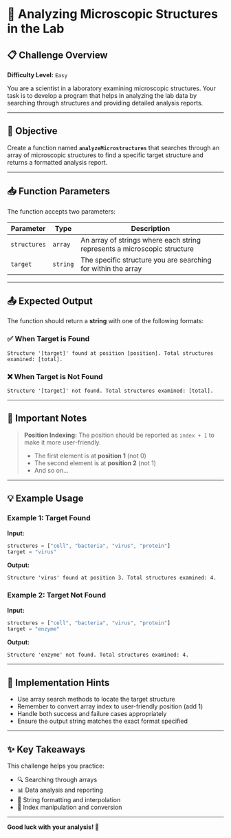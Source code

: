 # 🔬 Analyzing Microscopic Structures in the Lab

## 📋 Challenge Overview

**Difficulty Level:** `Easy`

You are a scientist in a laboratory examining microscopic structures. Your task is to develop a program that helps in analyzing the lab data by searching through structures and providing detailed analysis reports.

---

## 🎯 Objective

Create a function named **`analyzeMicrostructures`** that searches through an array of microscopic structures to find a specific target structure and returns a formatted analysis report.

---

## 📥 Function Parameters

The function accepts two parameters:

| Parameter | Type | Description |
|-----------|------|-------------|
| `structures` | `array` | An array of strings where each string represents a microscopic structure |
| `target` | `string` | The specific structure you are searching for within the array |

---

## 📤 Expected Output

The function should return a **string** with one of the following formats:

### ✅ When Target is Found

```
Structure '[target]' found at position [position]. Total structures examined: [total].
```

### ❌ When Target is Not Found

```
Structure '[target]' not found. Total structures examined: [total].
```

---

## 📌 Important Notes

> **Position Indexing:** The position should be reported as `index + 1` to make it more user-friendly.
> 
> - The first element is at **position 1** (not 0)
> - The second element is at **position 2** (not 1)
> - And so on...

---

## 💡 Example Usage

### Example 1: Target Found

**Input:**
```javascript
structures = ["cell", "bacteria", "virus", "protein"]
target = "virus"
```

**Output:**
```
Structure 'virus' found at position 3. Total structures examined: 4.
```

### Example 2: Target Not Found

**Input:**
```javascript
structures = ["cell", "bacteria", "virus", "protein"]
target = "enzyme"
```

**Output:**
```
Structure 'enzyme' not found. Total structures examined: 4.
```

---

## 🔧 Implementation Hints

- Use array search methods to locate the target structure
- Remember to convert array index to user-friendly position (add 1)
- Handle both success and failure cases appropriately
- Ensure the output string matches the exact format specified

---

## ✨ Key Takeaways

This challenge helps you practice:

- 🔍 Searching through arrays
- 📊 Data analysis and reporting
- 🎨 String formatting and interpolation
- 🧮 Index manipulation and conversion

---

**Good luck with your analysis! 🚀**
